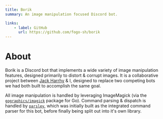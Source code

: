 ```yaml
---
title: Borik
summary: An image manipulation focused Discord bot.

links:
    - label: GitHub
      url: https://github.com/fogo-sh/borik
---
```


# About

Borik is a Discord bot that implements a wide variety of image manipulation features, designed primarily to distort & corrupt images.
It is a collaborative project between [Jack Harrhy](https://jackharrhy.com/) & I, designed to replace two competing bots we had both built to accomplish the same goal.

All image manipulation is handled by leveraging ImageMagick (via the [`gographics/imagick`](https://github.com/gographics/imagick) package for Go).
Command parsing & dispatch is handled by [`parsley`](/projects/parsley), which was initially built as the integrated command parser for this bot, before finally being split out into it's own library.
